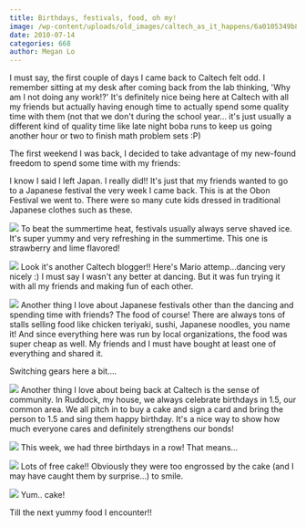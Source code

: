```yaml
---
title: Birthdays, festivals, food, oh my!
image: /wp-content/uploads/old_images/caltech_as_it_happens/6a0105349b8251970b0133f248e727970b.jpg
date: 2010-07-14
categories: 668
author: Megan Lo
---
```



I must say, the first couple of days I came back to Caltech felt odd. I remember sitting at my desk after coming back from the lab thinking, 'Why am I not doing any work!?' It's definitely nice being here at Caltech with all my friends but actually having enough time to actually spend some quality time with them (not that we don't during the school year... it's just usually a different kind of quality time like late night boba runs to keep us going another hour or two to finish math problem sets :P)

The first weekend I was back, I decided to take advantage of my new-found freedom to spend some time with my friends:

I know I said I left Japan. I really did!! It's just that my friends wanted to go to a Japanese festival the very week I came back. This is at the Obon Festival we went to. There were so many cute kids dressed in traditional Japanese clothes such as these.


![](/old_images/caltech_as_it_happens/6a0105349b8251970b0133f248e9d7970b.jpg)
To beat the summertime heat, festivals usually always serve shaved ice. It's super yummy and very refreshing in the summertime. This one is strawberry and lime flavored!

![](/old_images/caltech_as_it_happens/6a0105349b8251970b0134856e3526970c.jpg)
Look it's another Caltech blogger!! Here's Mario attemp...dancing very nicely :) I must say I wasn't any better at dancing. But it was fun trying it with all my friends and making fun of each other.


![](/old_images/caltech_as_it_happens/6a0105349b8251970b0134856e3681970c.jpg)
Another thing I love about Japanese festivals other than the dancing and spending time with friends? The food of course! There are always tons of stalls selling food like chicken teriyaki, sushi, Japanese noodles, you name it! And since everything here was run by local organizations, the food was super cheap as well. My friends and I must have bought at least one of everything and shared it.

Switching gears here a bit....


![](/old_images/caltech_as_it_happens/6a0105349b8251970b0134856e38ca970c.jpg)
Another thing I love about being back at Caltech is the sense of community. In Ruddock, my house, we always celebrate birthdays in 1.5, our common area. We all pitch in to buy a cake and sign a card and bring the person to 1.5 and sing them happy birthday. It's a nice way to show how much everyone cares and definitely strengthens our bonds!

![](/old_images/caltech_as_it_happens/6a0105349b8251970b0134856e3c06970c.jpg)
This week, we had three birthdays in a row! That means...


![](/old_images/caltech_as_it_happens/6a0105349b8251970b0134856e3d8a970c.jpg)
Lots of free cake!! Obviously they were too engrossed by the cake (and I may have caught them by surprise...) to smile.


![](/old_images/caltech_as_it_happens/6a0105349b8251970b0133f248f6e5970b.jpg)
Yum.. cake!

Till the next yummy food I encounter!!

